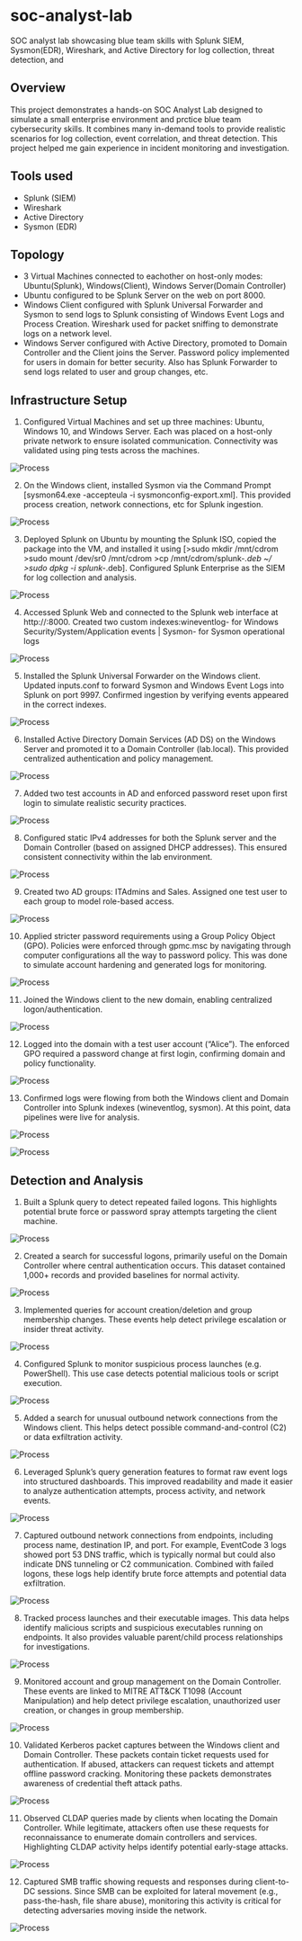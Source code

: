 # soc-analyst-lab
SOC analyst lab showcasing blue team skills with Splunk SIEM, Sysmon(EDR), Wireshark, and Active Directory for log collection, threat detection, and 

## Overview
This project demonstrates a hands-on SOC Analyst Lab designed to simulate a small enterprise environment and prctice blue team cybersecurity skills. It combines many in-demand tools to provide realistic scenarios for log collection, event correlation, and threat detection. This project helped me gain experience in incident monitoring and investigation.

## Tools used
- Splunk (SIEM) 
- Wireshark
- Active Directory
- Sysmon (EDR)
  
## Topology
- 3 Virtual Machines connected to eachother on host-only modes: Ubuntu(Splunk), Windows(Client), Windows Server(Domain Controller)
- Ubuntu configured to be Splunk Server on the web on port 8000.
- Windows Client configured with Splunk Universal Forwarder and Sysmon to send logs to Splunk consisting of Windows Event Logs and Process Creation. Wireshark used for packet sniffing to demonstrate logs on a network level.
- Windows Server configured with Active Directory, promoted to Domain Controller and the Client joins the Server. Password policy implemented for users in domain for better security. Also has Splunk Forwarder to send logs related to user and group changes, etc.

## Infrastructure Setup
1. Configured Virtual Machines and set up three machines: Ubuntu, Windows 10, and Windows Server. Each was placed on a host-only private network to ensure isolated communication. Connectivity was validated using ping tests across the machines.

![Process](./Screenshots/Picture1.png)

2. On the Windows client, installed Sysmon via the Command Prompt [sysmon64.exe -accepteula -i sysmonconfig-export.xml]. This provided process creation, network connections, etc for Splunk ingestion.

![Process](./Screenshots/Picture2.png)

3. Deployed Splunk on Ubuntu by mounting the Splunk ISO, copied the package into the VM, and installed it using [>sudo mkdir /mnt/cdrom >sudo mount /dev/sr0 /mnt/cdrom >cp /mnt/cdrom/splunk-*.deb ~/ >sudo dpkg -i splunk-*.deb]. Configured Splunk Enterprise as the SIEM for log collection and analysis.

![Process](./Screenshots/Picture3.png)

4. Accessed Splunk Web and connected to the Splunk web interface at http://:8000. Created two custom indexes:wineventlog- for Windows Security/System/Application events | Sysmon- for Sysmon operational logs

![Process](./Screenshots/Picture4.png)

5. Installed the Splunk Universal Forwarder on the Windows client. Updated inputs.conf to forward Sysmon and Windows Event Logs into Splunk on port 9997. Confirmed ingestion by verifying events appeared in the correct indexes.

![Process](./Screenshots/Picture5.png)

6. Installed Active Directory Domain Services (AD DS) on the Windows Server and promoted it to a Domain Controller (lab.local). This provided centralized authentication and policy management.

![Process](./Screenshots/Picture6.png)

7. Added two test accounts in AD and enforced password reset upon first login to simulate realistic security practices.

![Process](./Screenshots/Picture7.png)

8. Configured static IPv4 addresses for both the Splunk server and the Domain Controller (based on assigned DHCP addresses). This ensured consistent connectivity within the lab environment.

![Process](./Screenshots/Picture8.png)

9. Created two AD groups: ITAdmins and Sales. Assigned one test user to each group to model role-based access.

![Process](./Screenshots/Picture9.png)

10. Applied stricter password requirements using a Group Policy Object (GPO). Policies were enforced through gpmc.msc by navigating through computer configurations all the way to password policy. This was done to simulate account hardening and generated logs for monitoring.

![Process](./Screenshots/Picture10.png)

11. Joined the Windows client to the new domain, enabling centralized logon/authentication.

![Process](./Screenshots/Picture11.png)

12. Logged into the domain with a test user account (“Alice”). The enforced GPO required a password change at first login, confirming domain and policy functionality.

![Process](./Screenshots/Picture12.png)

13. Confirmed logs were flowing from both the Windows client and Domain Controller into Splunk indexes (wineventlog, sysmon). At this point, data pipelines were live for analysis.

![Process](./Screenshots/Picture13.png)

![Process](./Screenshots/Picture14.png)

## Detection and Analysis
1. Built a Splunk query to detect repeated failed logons. This highlights potential brute force or password spray attempts targeting the client machine.

![Process](./Screenshots/Picture15.png)

2. Created a search for successful logons, primarily useful on the Domain Controller where central authentication occurs. This dataset contained 1,000+ records and provided baselines for normal activity.

![Process](./Screenshots/Picture16.png)

3. Implemented queries for account creation/deletion and group membership changes. These events help detect privilege escalation or insider threat activity.

![Process](./Screenshots/Picture17.png)

4. Configured Splunk to monitor suspicious process launches (e.g. PowerShell). This use case detects potential malicious tools or script execution.

![Process](./Screenshots/Picture18.png)

5. Added a search for unusual outbound network connections from the Windows client. This helps detect possible command-and-control (C2) or data exfiltration activity.

![Process](./Screenshots/Picture19.png)

6. Leveraged Splunk’s query generation features to format raw event logs into structured dashboards. This improved readability and made it easier to analyze authentication attempts, process activity, and network events.

![Process](./Screenshots/Picture20.png)

7. Captured outbound network connections from endpoints, including process name, destination IP, and port. For example, EventCode 3 logs showed port 53 DNS traffic, which is typically normal but could also indicate DNS tunneling or C2 communication. Combined with failed logons, these logs help identify brute force attempts and potential data exfiltration.

![Process](./Screenshots/Picture21.png)

8. Tracked process launches and their executable images. This data helps identify malicious scripts and suspicious executables running on endpoints. It also provides valuable parent/child process relationships for investigations.

![Process](./Screenshots/Picture22.png)

9. Monitored account and group management on the Domain Controller. These events are linked to MITRE ATT&CK T1098 (Account Manipulation) and help detect privilege escalation, unauthorized user creation, or changes in group membership.

![Process](./Screenshots/Picture23.png)

10. Validated Kerberos packet captures between the Windows client and Domain Controller. These packets contain ticket requests used for authentication. If abused, attackers can request tickets and attempt offline password cracking. Monitoring these packets demonstrates awareness of credential theft attack paths.

![Process](./Screenshots/Picture24.png)

11. Observed CLDAP queries made by clients when locating the Domain Controller. While legitimate, attackers often use these requests for reconnaissance to enumerate domain controllers and services. Highlighting CLDAP activity helps identify potential early-stage attacks.

![Process](./Screenshots/Picture25.png)

12. Captured SMB traffic showing requests and responses during client-to-DC sessions. Since SMB can be exploited for lateral movement (e.g., pass-the-hash, file share abuse), monitoring this activity is critical for detecting adversaries moving inside the network.

![Process](./Screenshots/Picture26.png)
